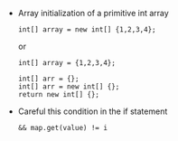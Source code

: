 - Array initialization of a primitive int array
  ```
  int[] array = new int[] {1,2,3,4};
  ```
  or
  ```
  int[] array = {1,2,3,4};
  ```
  ```
  int[] arr = {};
  int[] arr = new int[] {};
  return new int[] {};
  ```

- Careful this condition in the if statement
  ```
  && map.get(value) != i
  ```
